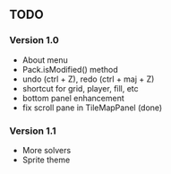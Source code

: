## TODO

### Version 1.0

* About menu
* Pack.isModified() method
* undo (ctrl + Z), redo (ctrl + maj + Z)
* shortcut for grid, player, fill, etc
* bottom panel enhancement 
* fix scroll pane in TileMapPanel        (done)

### Version 1.1

* More solvers
* Sprite theme